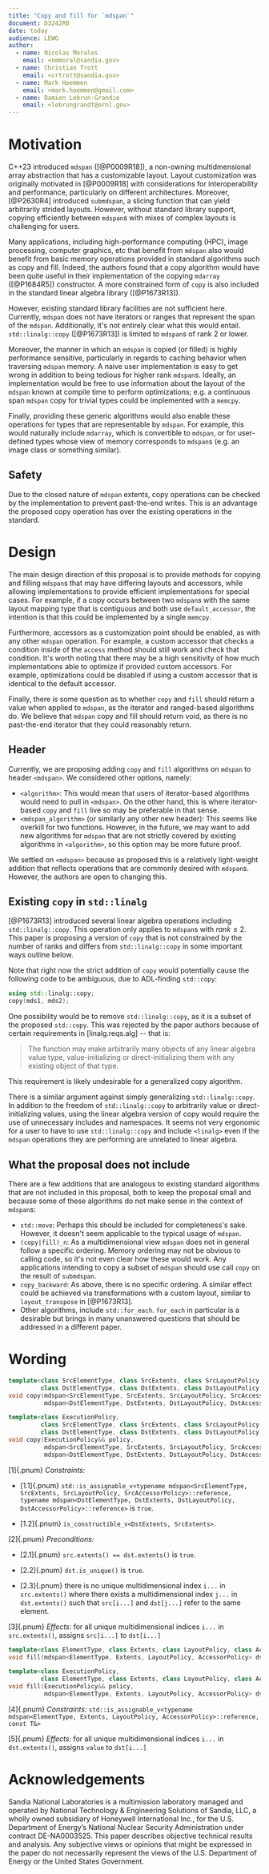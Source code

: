 ```yaml
---
title: "Copy and fill for `mdspan`"
document: D3242R0
date: today
audience: LEWG
author:
  - name: Nicolas Morales
    email: <nmmoral@sandia.gov>
  - name: Christian Trott
    email: <crtrott@sandia.gov>
  - name: Mark Hoemmen
    email: <mark.hoemmen@gmail.com>
  - name: Damien Lebrun-Grandie
    email: <lebrungrandt@ornl.gov>
---
```


# Motivation

C++23 introduced `mdspan` ([@P0009R18]), a non-owning multidmensional array abstraction that has a customizable layout. Layout customization was originally motivated in [@P0009R18] with considerations for interoperability and performance, particularly on different architectures. Moreover, [@P2630R4] introduced `submdspan`, a slicing function that can yield arbitrarily strided layouts. However, without standard library support, copying efficiently between `mdspan`s with mixes of complex layouts is challenging for users.

Many applications, including high-performance computing (HPC), image processing, computer graphics, etc that benefit from `mdspan` also would benefit from basic memory operations provided in standard algorithms such as copy and fill. Indeed, the authors found that a copy algorithm would have been quite useful in their implementation of the copying `mdarray` ([@P1684R5]) constructor. A more constrained form of `copy` is also included in the standard linear algebra library ([@P1673R13]).

However, existing standard library facilities are not sufficient here. Currently, `mdspan` does not have iterators or ranges that represent the span of the `mdspan`. Additionally, it's not entirely clear what this would entail. `std::linalg::copy` ([@P1673R13]) is limited to `mdspan`s of rank 2 or lower.

Moreover, the manner in which an `mdspan` is copied (or filled) is highly performance sensitive, particularly in regards to caching behavior when traversing `mdspan` memory. A naive user implementation is easy to get wrong in addition to being tedious for higher rank `mdspan`s. Ideally, an implementation would be free to use information about the layout of the `mdspan` known at compile time to perform optimizations; e.g. a continuous span `mdspan` copy for trivial types could be implemented with a `memcpy`.

Finally, providing these generic algorithms would also enable these operations for types that are representable by `mdspan`. For example, this would naturally include `mdarray`, which is convertible to `mdspan`, or for user-defined types whose view of memory corresponds to `mdspan`s (e.g. an image class or something similar).

## Safety

Due to the closed nature of `mdspan` extents, copy operations can be checked by the implementation to prevent past-the-end writes. This is an advantage the proposed copy operation has over the existing operations in the standard.

# Design

The main design direction of this proposal is to provide methods for copying and filling `mdspan`s that may have differing layouts and accessors, while allowing implementations to provide efficient implementations for special cases. For example, if a copy occurs between two `mdspan`s with the same layout mapping type that is contiguous and both use `default_accessor`, the intention is that this could be implemented by a single `memcpy`.

Furthermore, accessors as a customization point should be enabled, as with any other `mdspan` operation. For example, a custom accessor that checks a condition inside of the `access` method should still work and check that condition. It's worth noting that there may be a high sensitivity of how much implementations able to optimize if provided custom accessors. For example, optimizations could be disabled if using a custom accessor that is identical to the default accessor.

Finally, there is some question as to whether `copy` and `fill` should return a value when applied to `mdspan`, as the iterator and ranged-based algorithms do. We believe that `mdspan` copy and fill should return void, as there is no past-the-end iterator that they could reasonably return.

## Header

Currently, we are proposing adding `copy` and `fill` algorithms on `mdspan` to header `<mdspan>`. We considered other options, namely:

* `<algorithm>`: This would mean that users of iterator-based algorithms would need to pull in `<mdspan>`. On the other hand, this is where iterator-based `copy` and `fill` live so may be preferable in that sense.
* `<mdspan_algorithm>` (or similarly any other new header): This seems like overkill for two functions. However, in the future, we may want to add new algorithms for `mdspan` that are not strictly covered by existing algorithms in `<algorithm>`, so this option may be more future proof.

We settled on `<mdspan>` because as proposed this is a relatively light-weight addition that reflects operations that are commonly desired with `mdspan`s. However, the authors are open to changing this.

## Existing `copy` in `std::linalg`

[@P1673R13] introduced several linear algebra operations including `std::linalg::copy`. This operation only applies to `mdspan`s with $rank \le 2$. This paper is proposing a version of `copy` that is not constrained by the number of ranks and differs from `std::linalg::copy` in some important ways outline below.

Note that right now the strict addition of `copy` would potentially cause the following code to be ambiguous, due to ADL-finding `std::copy`:

```c++
using std::linalg::copy;
copy(mds1, mds2);
```

One possibility would be to remove `std::linalg::copy`, as it is a subset of the proposed `std::copy`. This was rejected by the paper authors because of certain requirements in \[linalg.reqs.alg\] -- that is:

> The function may make arbitrarily many objects of any linear algebra value type, value-initializing or direct-initializing them with any existing object of that type.

This requirement is likely undesirable for a generalized copy algorithm.

There is a similar argument against simply generalizing `std::linalg::copy`. In addition to the freedom of `std::linalg::copy` to arbitrarily value or direct-initializing values, using the linear algebra version of copy would require the use of unnecessary includes and namespaces. It seems not very ergonomic for a user to have to use `std::linalg::copy` and include `<linalg>` even if the `mdspan` operations they are performing are unrelated to linear algebra.

## What the proposal does not include

There are a few additions that are analogous to existing standard algorithms that are not included in this proposal, both to keep the proposal small and because some of these algorithms do not make sense in the context of `mdspan`s:

* `std::move`: Perhaps this should be included for completeness's sake. However, it doesn't seem applicable to the typical usage of `mdspan`.
* `(copy|fill)_n`: As a multidimensional view `mdspan` does not in general follow a specific ordering. Memory ordering may not be obvious to calling code, so it's not even clear how these would work. Any applications intending to copy a subset of `mdspan` should use call `copy` on the result of `submdspan`.
* `copy_backward`: As above, there is no specific ordering. A similar effect could be achieved via transformations with a custom layout, similar to `layout_transpose` in [@P1673R13].
* Other algorithms, include `std::for_each`. `for_each` in particular is a desirable but brings in many unanswered questions that should be addressed in a different paper.

# Wording

```c++
template<class SrcElementType, class SrcExtents, class SrcLayoutPolicy, class SrcAccessorPolicy,
         class DstElementType, class DstExtents, class DstLayoutPolicy, class DstAccessorPolicy>
void copy(mdspan<SrcElementType, SrcExtents, SrcLayoutPolicy, SrcAccessorPolicy> src,
          mdspan<DstElementType, DstExtents, DstLayoutPolicy, DstAccessorPolicy> dst);

template<class ExecutionPolicy,
         class SrcElementType, class SrcExtents, class SrcLayoutPolicy, class SrcAccessorPolicy,
         class DstElementType, class DstExtents, class DstLayoutPolicy, class DstAccessorPolicy>
void copy(ExecutionPolicy&& policy,
          mdspan<SrcElementType, SrcExtents, SrcLayoutPolicy, SrcAccessorPolicy> src,
          mdspan<DstElementType, DstExtents, DstLayoutPolicy, DstAccessorPolicy> dst);
```

[1]{.pnum} *Constraints:*

  * [1.1]{.pnum} `std::is_assignable_v<typename mdspan<SrcElementType, SrcExtents, SrcLayoutPolicy, SrcAccessorPolicy>::reference, typename mdspan<DstElementType, DstExtents, DstLayoutPolicy, DstAccessorPolicy>::reference>` is `true`.

  * [1.2]{.pnum} `is_constructible_v<DstExtents, SrcExtents>`.

[2]{.pnum} *Preconditions:*

  * [2.1]{.pnum} `src.extents() == dst.extents()` is `true`.

  * [2.2]{.pnum} `dst.is_unique()` is `true`.

  * [2.3]{.pnum} there is no unique multidimensional index `i...` in `src.extents()` where there exists a multidimensional index `j...` in `dst.extents()` such that `src[i...]` and `dst[j...]` refer to the same element.

[3]{.pnum} *Effects:* for all unique multidimensional indices `i...` in `src.extents()`, assigns `src[i...]` to `dst[i...]`


```c++
template<class ElementType, class Extents, class LayoutPolicy, class AccessorPolicy, class T>
void fill(mdspan<ElementType, Extents, LayoutPolicy, AccessorPolicy> dst, const T& value);

template<class ExecutionPolicy,
         class ElementType, class Extents, class LayoutPolicy, class AccessorPolicy, class T>
void fill(ExecutionPolicy&& policy,
          mdspan<ElementType, Extents, LayoutPolicy, AccessorPolicy> dst, const T& value);
```

[4]{.pnum} *Constraints:* `std::is_assignable_v<typename mdspan<ElementType, Extents, LayoutPolicy, AccessorPolicy>::reference, const T&>`

[5]{.pnum} *Effects:* for all unique multidimensional indices `i...` in `dst.extents()`, assigns `value` to `dst[i...]`

# Acknowledgements

Sandia National Laboratories is a multimission laboratory managed and operated by National Technology & Engineering Solutions of Sandia, LLC, a wholly owned subsidiary of Honeywell International Inc., for the U.S. Department of Energy’s National Nuclear Security Administration under contract DE-NA0003525. This paper describes objective technical results and analysis. Any subjective views or opinions that might be expressed in the paper do not necessarily represent the views of the U.S. Department of Energy or the United States Government.
